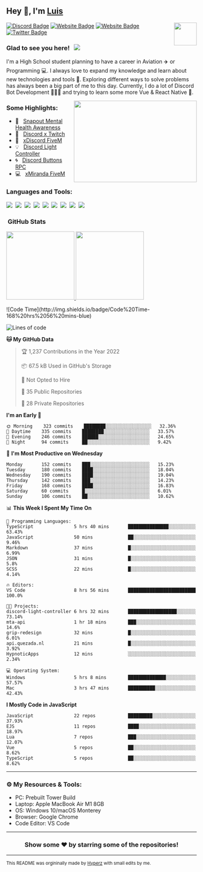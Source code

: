 ## Hey 👋, I'm [Luis](https://hypnoticsiege.net/) 

<img align="right" height="60" width="60" alt="" src="https://hypnoticsiege.net/images/uploads/logo.png" />

[![Discord Badge](https://img.shields.io/badge/-Discord-000000?style=flat-square&logo=Discord&logoColor=white)](https://hypnoticsiege.net/discord)
[![Website Badge](https://img.shields.io/badge/Snowside-000000?style=flat-square&logo=snowpack&logoColor=blue)](https://hypnoticsiege.net/snowside)
[![Website Badge](https://img.shields.io/badge/Website-000000?style=flat-square&logo=google-chrome&logoColor=white)](https://hypnoticsiege.net/)
[![Twitter Badge](https://img.shields.io/badge/-Twitter-000000?style=flat-square&logo=Twitter&logoColor=blue)](https://twitter.com/hypnoticsiege)

### Glad to see you here! &nbsp; ![](https://komarev.com/ghpvc/?username=HypnoticSiege&label=Views&color=blue&style=plastic) 

I'm a High School student planning to have a career in Aviation ✈️ or Programming 💻. I always love to expand my knowledge and learn about new technologies and tools 🔨.  Exploring different ways to solve problems has always been a big part of me to this day. Currently, I do a lot of Discord Bot Development 👨🏻‍💻 and trying to learn some more Vue & React Native 👀.

<img align="right" height="215" width="325" alt="" src="https://cdn.dribbble.com/users/416610/screenshots/4801105/coding_desk_flat_vector_ui_ux_design_illustration_motion_animation_gif2.gif" />


### Some Highlights:

- 📌 &nbsp; [Snapout Mental Health Awareness](https://snapout.nl/)
- 🚀 &nbsp; [Discord x Twitch](https://github.com/HypnoticSiege/Discord-x-Twitch)
- 🏫 &nbsp; [xDiscord FiveM](https://github.com/HypnoticSiege/xDiscord)
- 💡 &nbsp; [Discord Light Controller](https://github.com/HypnoticSiege/discord-light-controller)
- 🌀 &nbsp; [Discord Buttons RPC](https://github.com/HypnoticSiege/Discord-Buttons-RPC)
- 💻 &nbsp; [xMiranda FiveM](https://github.com/HypnoticSiege/xMiranda)

### Languages and Tools:

![](https://img.shields.io/badge/JavaScript-000000?style=for-the-badge&logo=javascript&logoColor=yellow)&nbsp;
![](https://img.shields.io/badge/Node.js-000000?style=for-the-badge&logo=node.js&logoColor=green)&nbsp;
![](https://img.shields.io/badge/HTML5-000000?style=for-the-badge&logo=html5&logoColor=orange)&nbsp;
![](https://img.shields.io/badge/CSS3-000000?style=for-the-badge&logo=css3&logoColor=blue)&nbsp;
![](https://img.shields.io/badge/Typescript-000000?style=for-the-badge&logo=typescript&logoColor=blue)&nbsp;
![](https://img.shields.io/badge/Windows-000000?style=for-the-badge&logo=windows&logoColor=blue)&nbsp;
![](https://img.shields.io/badge/Linux-000000?style=for-the-badge&logo=linux&logoColor=orange)&nbsp;
![](https://img.shields.io/badge/Discord-000000?style=for-the-badge&logo=discord&logoColor=white)&nbsp;
![](https://img.shields.io/badge/GitHub-000000?style=for-the-badge&logo=github&logoColor=white)&nbsp;

### &nbsp;GitHub Stats

<p align="left">
<a href="https://github.com/HypnoticSiege">
  <img height="180em" src="https://github-readme-stats-eight-theta.vercel.app/api?username=HypnoticSiege&show_icons=true&theme=react&include_all_commits=true&count_private=true"/>
  <img height="180em" src="https://github-readme-stats-eight-theta.vercel.app/api/top-langs/?username=HypnoticSiege&layout=compact&langs_count=8&theme=react"/>
  </a>
</p>
<!--START_SECTION:waka-->
![Code Time](http://img.shields.io/badge/Code%20Time-168%20hrs%2056%20mins-blue)

![Lines of code](https://img.shields.io/badge/From%20Hello%20World%20I%27ve%20Written-200%20Thousand%20lines%20of%20code-blue)

**🐱 My GitHub Data** 

> 🏆 1,237 Contributions in the Year 2022
 > 
> 📦 67.5 kB Used in GitHub's Storage 
 > 
> 🚫 Not Opted to Hire
 > 
> 📜 35 Public Repositories 
 > 
> 🔑 28 Private Repositories  
 > 
**I'm an Early 🐤** 

```text
🌞 Morning    323 commits    ████████░░░░░░░░░░░░░░░░░   32.36% 
🌆 Daytime    335 commits    ████████░░░░░░░░░░░░░░░░░   33.57% 
🌃 Evening    246 commits    ██████░░░░░░░░░░░░░░░░░░░   24.65% 
🌙 Night      94 commits     ██░░░░░░░░░░░░░░░░░░░░░░░   9.42%

```
📅 **I'm Most Productive on Wednesday** 

```text
Monday       152 commits    ███░░░░░░░░░░░░░░░░░░░░░░   15.23% 
Tuesday      180 commits    ████░░░░░░░░░░░░░░░░░░░░░   18.04% 
Wednesday    190 commits    ████░░░░░░░░░░░░░░░░░░░░░   19.04% 
Thursday     142 commits    ███░░░░░░░░░░░░░░░░░░░░░░   14.23% 
Friday       168 commits    ████░░░░░░░░░░░░░░░░░░░░░   16.83% 
Saturday     60 commits     █░░░░░░░░░░░░░░░░░░░░░░░░   6.01% 
Sunday       106 commits    ██░░░░░░░░░░░░░░░░░░░░░░░   10.62%

```


📊 **This Week I Spent My Time On** 

```text
💬 Programming Languages: 
TypeScript               5 hrs 40 mins       ███████████████░░░░░░░░░░   63.43% 
JavaScript               50 mins             ██░░░░░░░░░░░░░░░░░░░░░░░   9.46% 
Markdown                 37 mins             █░░░░░░░░░░░░░░░░░░░░░░░░   6.99% 
JSON                     31 mins             █░░░░░░░░░░░░░░░░░░░░░░░░   5.8% 
SCSS                     22 mins             █░░░░░░░░░░░░░░░░░░░░░░░░   4.14%

🔥 Editors: 
VS Code                  8 hrs 56 mins       █████████████████████████   100.0%

🐱‍💻 Projects: 
discord-light-controller 6 hrs 32 mins       ██████████████████░░░░░░░   73.14% 
mta-api                  1 hr 18 mins        ███░░░░░░░░░░░░░░░░░░░░░░   14.6% 
grip-redesign            32 mins             █░░░░░░░░░░░░░░░░░░░░░░░░   6.01% 
api.quezada.nl           21 mins             █░░░░░░░░░░░░░░░░░░░░░░░░   3.92% 
HypnoticApps             12 mins             ░░░░░░░░░░░░░░░░░░░░░░░░░   2.34%

💻 Operating System: 
Windows                  5 hrs 8 mins        ██████████████░░░░░░░░░░░   57.57% 
Mac                      3 hrs 47 mins       ██████████░░░░░░░░░░░░░░░   42.43%

```

**I Mostly Code in JavaScript** 

```text
JavaScript               22 repos            █████████░░░░░░░░░░░░░░░░   37.93% 
EJS                      11 repos            ████░░░░░░░░░░░░░░░░░░░░░   18.97% 
Lua                      7 repos             ███░░░░░░░░░░░░░░░░░░░░░░   12.07% 
Vue                      5 repos             ██░░░░░░░░░░░░░░░░░░░░░░░   8.62% 
TypeScript               5 repos             ██░░░░░░░░░░░░░░░░░░░░░░░   8.62%

```



<!--END_SECTION:waka-->

---

### ⚙️ My Resources & Tools:

- PC: Prebuilt Tower Build
- Laptop: Apple MacBook Air M1 8GB
- OS: Windows 10/macOS Monterey
- Browser: Google Chrome
- Code Editor: VS Code

---

<h3 align=center>Show some ❤️ by starring some of the repositories!</h3>

---
<small>This README was orgininally made by <a href="https://hyperz.net/">Hyperz</a> with small edits by me.</small>
